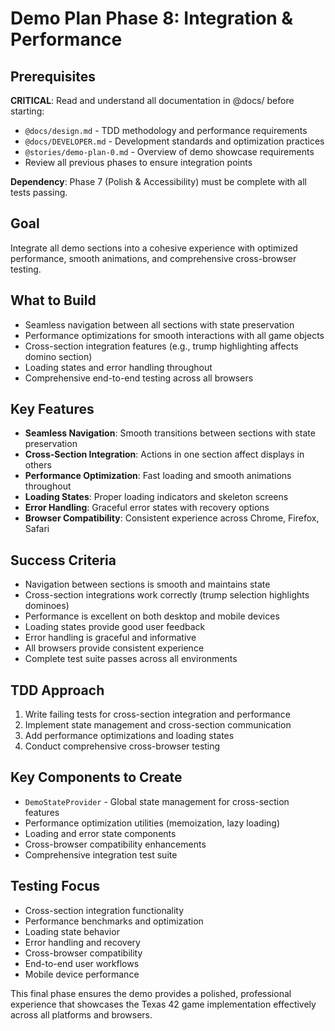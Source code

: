 # Demo Plan Phase 8: Integration & Performance

## Prerequisites
**CRITICAL**: Read and understand all documentation in @docs/ before starting:
- `@docs/design.md` - TDD methodology and performance requirements
- `@docs/DEVELOPER.md` - Development standards and optimization practices
- `@stories/demo-plan-0.md` - Overview of demo showcase requirements
- Review all previous phases to ensure integration points

**Dependency**: Phase 7 (Polish & Accessibility) must be complete with all tests passing.

## Goal
Integrate all demo sections into a cohesive experience with optimized performance, smooth animations, and comprehensive cross-browser testing.

## What to Build
- Seamless navigation between all sections with state preservation
- Performance optimizations for smooth interactions with all game objects
- Cross-section integration features (e.g., trump highlighting affects domino section)
- Loading states and error handling throughout
- Comprehensive end-to-end testing across all browsers

## Key Features
- **Seamless Navigation**: Smooth transitions between sections with state preservation
- **Cross-Section Integration**: Actions in one section affect displays in others
- **Performance Optimization**: Fast loading and smooth animations throughout
- **Loading States**: Proper loading indicators and skeleton screens
- **Error Handling**: Graceful error states with recovery options
- **Browser Compatibility**: Consistent experience across Chrome, Firefox, Safari

## Success Criteria
- Navigation between sections is smooth and maintains state
- Cross-section integrations work correctly (trump selection highlights dominoes)
- Performance is excellent on both desktop and mobile devices
- Loading states provide good user feedback
- Error handling is graceful and informative
- All browsers provide consistent experience
- Complete test suite passes across all environments

## TDD Approach
1. Write failing tests for cross-section integration and performance
2. Implement state management and cross-section communication
3. Add performance optimizations and loading states
4. Conduct comprehensive cross-browser testing

## Key Components to Create
- `DemoStateProvider` - Global state management for cross-section features
- Performance optimization utilities (memoization, lazy loading)
- Loading and error state components
- Cross-browser compatibility enhancements
- Comprehensive integration test suite

## Testing Focus
- Cross-section integration functionality
- Performance benchmarks and optimization
- Loading state behavior
- Error handling and recovery
- Cross-browser compatibility
- End-to-end user workflows
- Mobile device performance

This final phase ensures the demo provides a polished, professional experience that showcases the Texas 42 game implementation effectively across all platforms and browsers.
